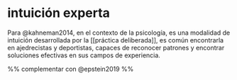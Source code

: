 # intuición experta
Para @kahneman2014, en el contexto de la psicología, es una modalidad de intuición desarrollada por la [[práctica deliberada]], es común encontrarla en ajedrecistas y deportistas, capaces de reconocer patrones y encontrar soluciones efectivas en sus campos de experiencia.

%% complementar con @epstein2019 %%
